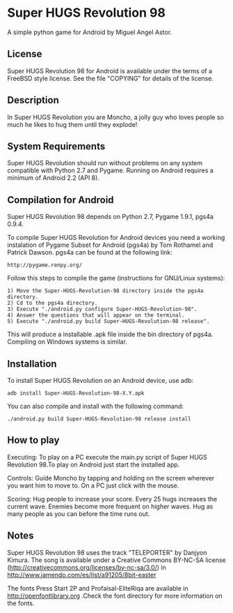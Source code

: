 Super HUGS Revolution 98
========================

A simple python game for Android by Miguel Angel Astor.

License
-------

Super HUGS Revolution 98 for Android is available under the
terms of a FreeBSD style license. See the file "COPYING" for
details of the license.

Description
-----------

In Super HUGS Revolution you are Moncho, a jolly guy who loves
people so much he likes to hug them until they explode!

System Requirements
-------------------

Super HUGS Revolution should run without problems on any system
compatible with Python 2.7 and Pygame. Running on Android
requires a minimum of Android 2.2 (API 8).

Compilation for Android
-----------------------

Super HUGS Revolution 98 depends on Python 2.7, Pygame 1.9.1, pgs4a 0.9.4.

To compile Super HUGS Revolution for Android devices you need a
working instalation of Pygame Subset for Android (pgs4a) by
Tom Rothamel and Patrick Dawson. pgs4a can be
found at the following link:

    http://pygame.renpy.org/

Follow this steps to compile the game (instructions for GNU/Linux systems):

    1) Move the Super-HUGS-Revolution-98 directory inside the pgs4a directory.
    2) Cd to the pgs4a directory.
    3) Execute "./android.py configure Super-HUGS-Revolution-98".
    4) Answer the questions that will appear on the terminal.
    5) Execute "./android.py build Super-HUGS-Revolution-98 release".

This will produce a installable .apk file inside the bin directory of pgs4a.
Compiling on Windows systems is similar.

Installation
------------

To install Super HUGS Revolution on an Android device, use adb:

    adb install Super-HUGS-Revolution-98-X.Y.apk

You can also compile and install with the following command:

    ./android.py build Super-HUGS-Revolution-98 release install

How to play
-----------

Executing:
To play on a PC execute the main.py script of Super HUGS Revolution 98.To play
on Android just start the installed app.

Controls:
Guide Moncho by tapping and holding on the screen wherever you want him to
move to. On a PC just click with the mouse.

Scoring:
Hug people to increase your score. Every 25 hugs increases the current wave.
Enemies become more frequent on higher waves. Hug as many people as you can
before the time runs out.

Notes
-----

Super HUGS Revolution 98 uses the track "TELEPORTER" by Danjyon Kimura. The song
is available under a Creative Commons BY-NC-SA license 
(http://creativecommons.org/licenses/by-nc-sa/3.0/) in
http://www.jamendo.com/es/list/a91205/8bit-easter

The fonts Press Start 2P and Profaisal-EliteRiqa are available in
http://openfontlibrary.org .Check the font directory for more information
on the fonts.
